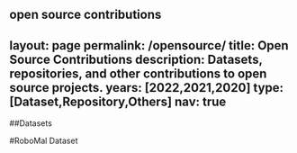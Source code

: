 open source contributions
---
layout: page
permalink: /opensource/
title: Open Source Contributions
description: Datasets, repositories, and other contributions to open source projects.
years: [2022,2021,2020]
type: [Dataset,Repository,Others]
nav: true
---
##Datasets

#RoboMal Dataset
